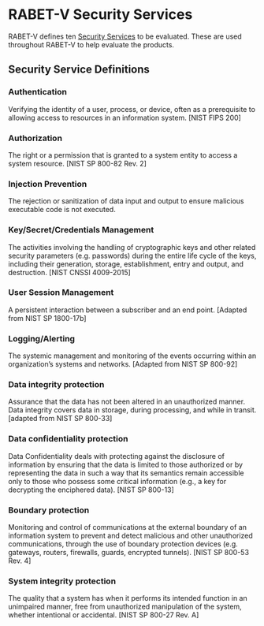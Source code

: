
# RABET-V Security Services

RABET-V defines ten [Security Services](../RABET-V_Glossary.md) to be evaluated. These are used throughout RABET-V to help evaluate the products.

## Security Service Definitions

### Authentication

Verifying the identity of a user, process, or device, often as a prerequisite to allowing access to resources in an information system. [NIST FIPS 200]

### Authorization

The right or a permission that is granted to a system entity to access a system resource. [NIST SP 800-82 Rev. 2]

### Injection Prevention

The rejection or sanitization of data input and output to ensure malicious executable code is not executed.

### Key/Secret/Credentials Management

The activities involving the handling of cryptographic keys and other related security parameters (e.g. passwords) during the entire life cycle of the keys, including their generation, storage, establishment, entry and output, and destruction. [NIST CNSSI 4009-2015]

### User Session Management

A persistent interaction between a subscriber and an end point. [Adapted from NIST SP 1800-17b]

### Logging/Alerting

The systemic management and monitoring of the events occurring within an organization’s systems and networks. [Adapted from NIST SP 800-92]

### Data integrity protection

Assurance that the data has not been altered in an unauthorized manner. Data integrity covers data in storage, during processing, and while in transit. [adapted from NIST SP 800-33]

### Data confidentiality protection

Data Confidentiality deals with protecting against the disclosure of information by ensuring that the data is limited to those authorized or by representing the data in such a way that its semantics remain accessible only to those who possess some critical information (e.g., a key for decrypting the enciphered data). [NIST SP 800-13]

### Boundary protection

Monitoring and control of communications at the external boundary of an information system to prevent and detect malicious and other unauthorized communications, through the use of boundary protection devices (e.g. gateways, routers, firewalls, guards, encrypted tunnels). [NIST SP 800-53 Rev. 4]

### System integrity protection

The quality that a system has when it performs its intended function in an unimpaired manner, free from unauthorized manipulation of the system, whether intentional or accidental. [NIST SP 800-27 Rev. A]

